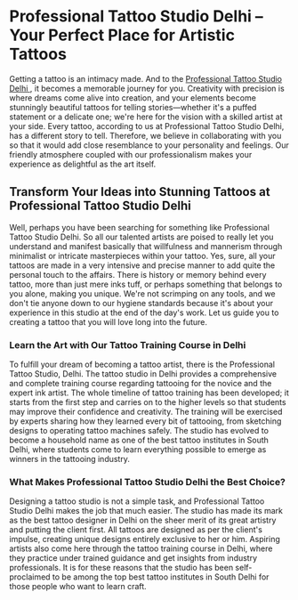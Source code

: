 <h1>Professional Tattoo Studio Delhi – Your Perfect Place for Artistic Tattoos</h1>

Getting a tattoo is an intimacy made. And to the <a href="https://kdztattoos.com/blog/delhi-tattoo-artist">Professional Tattoo Studio Delhi </a>, it becomes a memorable journey for you. Creativity with precision is where dreams come alive into creation, and your elements become stunningly beautiful tattoos for telling stories—whether it's a puffed statement or a delicate one; we're here for the vision with a skilled artist at your side. Every tattoo, according to us at Professional Tattoo Studio Delhi, has a different story to tell. Therefore, we believe in collaborating with you so that it would add close resemblance to your personality and feelings. Our friendly atmosphere coupled with our professionalism makes your experience as delightful as the art itself.

<h2>Transform Your Ideas into Stunning Tattoos at Professional Tattoo Studio Delhi</h2>

Well, perhaps you have been searching for something like Professional Tattoo Studio Delhi. So all our talented artists are poised to really let you understand and manifest basically that willfulness and mannerism through minimalist or intricate masterpieces within your tattoo. Yes, sure, all your tattoos are made in a very intensive and precise manner to add quite the personal touch to the affairs. There is history or memory behind every tattoo, more than just mere inks tuff, or perhaps something that belongs to you alone, making you unique. We're not scrimping on any tools, and we don't tie anyone down to our hygiene standards because it's about your experience in this studio at the end of the day's work. Let us guide you to creating a tattoo that you will love long into the future.

<h3>Learn the Art with Our Tattoo Training Course in Delhi</h3>

To fulfill your dream of becoming a tattoo artist, there is the Professional Tattoo Studio, Delhi. The tattoo studio in Delhi provides a comprehensive and complete training course regarding tattooing for the novice and the expert ink artist. The whole timeline of tattoo training has been developed; it starts from the first step and carries on to the higher levels so that students may improve their confidence and creativity. The training will be exercised by experts sharing how they learned every bit of tattooing, from sketching designs to operating tattoo machines safely. The studio has evolved to become a household name as one of the best tattoo institutes in South Delhi, where students come to learn everything possible to emerge as winners in the tattooing industry.

<h3>What Makes Professional Tattoo Studio Delhi the Best Choice?</h3>

Designing a tattoo studio is not a simple task, and Professional Tattoo Studio Delhi makes the job that much easier. The studio has made its mark as the best tattoo designer in Delhi on the sheer merit of its great artistry and putting the client first. All tattoos are designed as per the client's impulse, creating unique designs entirely exclusive to her or him. Aspiring artists also come here through the tattoo training course in Delhi, where they practice under trained guidance and get insights from industry professionals. It is for these reasons that the studio has been self-proclaimed to be among the top best tattoo institutes in South Delhi for those people who want to learn craft.
